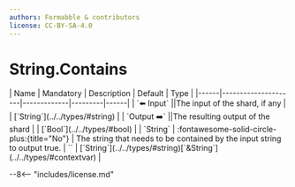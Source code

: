 ```yaml
---
authors: Formabble & contributors
license: CC-BY-SA-4.0
---
```



# String.Contains

<div class="sh-parameters" markdown="1">
| Name | Mandatory | Description | Default | Type |
|------|---------------------|-------------|---------|------|
| `⬅️ Input` ||The input of the shard, if any | | [`String`](../../types/#string) |
| `Output ➡️` ||The resulting output of the shard | | [`Bool`](../../types/#bool) |
| `String` | :fontawesome-solid-circle-plus:{title="No"}  | The string that needs to be contained by the input string to output true. | `` | [`String`](../../types/#string)[`&String`](../../types/#contextvar) |

</div>



--8<-- "includes/license.md"


